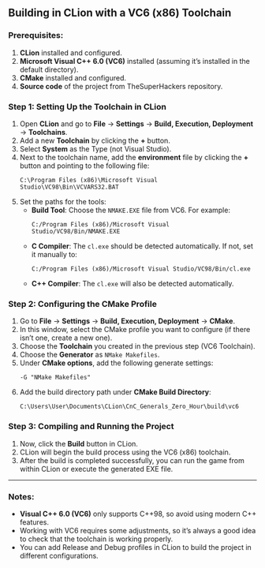 ## Building in CLion with a VC6 \(x86\) Toolchain

### Prerequisites:

1. **CLion** installed and configured.
2. **Microsoft Visual C++ 6.0 (VC6)** installed (assuming it’s installed in the default directory).
3. **CMake** installed and configured.
4. **Source code** of the project from TheSuperHackers repository.

### Step 1: Setting Up the Toolchain in CLion

1. Open **CLion** and go to **File** -> **Settings** -> **Build, Execution, Deployment** -> **Toolchains**.
2. Add a new **Toolchain** by clicking the **+** button.
3. Select **System** as the Type (not Visual Studio).
4. Next to the toolchain name, add the **environment** file by clicking the **+** button and pointing to the following
   file:
   ```text
   C:\Program Files (x86)\Microsoft Visual Studio\VC98\Bin\VCVARS32.BAT
   ```
5. Set the paths for the tools:
    - **Build Tool**: Choose the `NMAKE.EXE` file from VC6. For example:
      ```text
      C:/Program Files (x86)/Microsoft Visual Studio/VC98/Bin/NMAKE.EXE
      ```
    - **C Compiler**: The `cl.exe` should be detected automatically. If not, set it manually to:
      ```text
      C:/Program Files (x86)/Microsoft Visual Studio/VC98/Bin/cl.exe
      ```
    - **C++ Compiler**: The `cl.exe` will also be detected automatically.

### Step 2: Configuring the CMake Profile

1. Go to **File** -> **Settings** -> **Build, Execution, Deployment** -> **CMake**.
2. In this window, select the CMake profile you want to configure (if there isn’t one, create a new one).
3. Choose the **Toolchain** you created in the previous step (VC6 Toolchain).
4. Choose the **Generator** as `NMake Makefiles`.
5. Under **CMake options**, add the following generate settings:
   ```text
   -G "NMake Makefiles"
   ```
6. Add the build directory path under **CMake Build Directory**:
   ```text
   C:\Users\User\Documents\CLion\CnC_Generals_Zero_Hour\build\vc6
   ```

### Step 3: Compiling and Running the Project

1. Now, click the **Build** button in CLion.
2. CLion will begin the build process using the VC6 (x86) toolchain.
3. After the build is completed successfully, you can run the game from within CLion or execute the generated EXE file.

---

### Notes:

- **Visual C++ 6.0 (VC6)** only supports C++98, so avoid using modern C++ features.
- Working with VC6 requires some adjustments, so it’s always a good idea to check that the toolchain is working
  properly.
- You can add Release and Debug profiles in CLion to build the project in different configurations.
